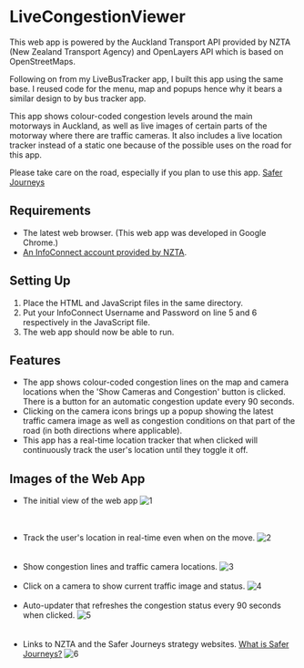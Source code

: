 # LiveCongestionViewer
This web app is powered by the Auckland Transport API provided by NZTA (New Zealand Transport Agency) and OpenLayers API which is based on OpenStreetMaps.

Following on from my LiveBusTracker app, I built this app using the same base. I reused code for the menu, map and popups hence why it bears a similar design to by bus tracker app.

This app shows colour-coded congestion levels around the main motorways in Auckland, as well as live images of certain parts of the motorway where there are traffic cameras. It also includes a live location tracker instead of a static one because of the possible uses on the road for this app.

Please take care on the road, especially if you plan to use this app.
[Safer Journeys](https://www.saferjourneys.govt.nz/about-safer-journeys/)

## Requirements
- The latest web browser. (This web app was developed in Google Chrome.)
- [An InfoConnect account provided by NZTA](https://nzta.govt.nz/traffic-and-travel-information/infoconnect-section-page/).

## Setting Up
1. Place the HTML and JavaScript files in the same directory.
2. Put your InfoConnect Username and Password on line 5 and 6 respectively in the JavaScript file.
3. The web app should now be able to run.

## Features
* The app shows colour-coded congestion lines on the map and camera locations when the 'Show Cameras and Congestion' button is clicked. There is a button for an automatic congestion update every 90 seconds.
* Clicking on the camera icons brings up a popup showing the latest traffic camera image as well as congestion conditions on that part of the road (in both directions where applicable).
* This app has a real-time location tracker that when clicked will continuously track the user's location until they toggle it off.

## Images of the Web App
- The initial view of the web app
![1](https://user-images.githubusercontent.com/45221821/65651692-58572100-e063-11e9-8dad-ba0979fb8417.PNG)
<br/><br/><br/>
* Track the user's location in real-time even when on the move.
![2](https://user-images.githubusercontent.com/45221821/65652314-6dcd4a80-e065-11e9-80ee-8cb45918103b.PNG)
<br/><br/><br/>
* Show congestion lines and traffic camera locations.
![3](https://user-images.githubusercontent.com/45221821/65652436-e2a08480-e065-11e9-98bd-247399f4ea81.PNG)
<br/><br/>
* Click on a camera to show current traffic image and status.
![4](https://user-images.githubusercontent.com/45221821/65652459-fa780880-e065-11e9-9cea-afa0a07607ba.PNG)
<br/><br/>
* Auto-updater that refreshes the congestion status every 90 seconds when clicked.
![5](https://user-images.githubusercontent.com/45221821/65652580-580c5500-e066-11e9-9c4d-afdae44f7f04.PNG)
<br/><br/><br/>
* Links to NZTA and the Safer Journeys strategy websites. [What is Safer Journeys?](https://www.saferjourneys.govt.nz/about-safer-journeys/)
![6](https://user-images.githubusercontent.com/45221821/65652667-9c97f080-e066-11e9-823a-d501eeea6833.PNG)
